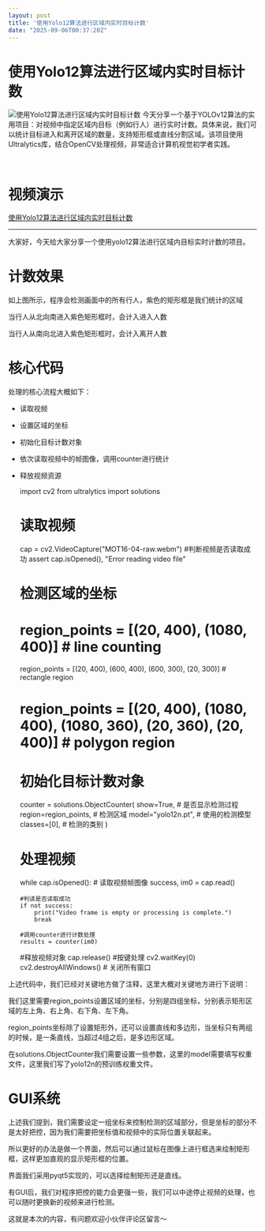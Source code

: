 ```yaml
---
layout: post
title: '使用Yolo12算法进行区域内实时目标计数'
date: "2025-09-06T00:37:20Z"
---
```

使用Yolo12算法进行区域内实时目标计数
=====================

![使用Yolo12算法进行区域内实时目标计数](https://img2024.cnblogs.com/blog/3687401/202509/3687401-20250905190518627-474490299.png) 今天分享一个基于YOLOv12算法的实用项目：对视频中指定区域内目标（例如行人）进行实时计数。具体来说，我们可以统计目标进入和离开区域的数量，支持矩形框或直线分割区域。该项目使用Ultralytics库，结合OpenCV处理视频，非常适合计算机视觉初学者实践。

​

视频演示
====

[使用Yolo12算法进行区域内实时目标计数](https://www.bilibili.com/video/BV1D6abzhEKf)

* * *

大家好，今天给大家分享一个使用yolo12算法进行区域内目标实时计数的项目。

计数效果
====

如上图所示，程序会检测画面中的所有行人，紫色的矩形框是我们统计的区域

当行人从北向南进入紫色矩形框时，会计入进入人数

当行人从南向北进入紫色矩形框时，会计入离开人数

核心代码
====

处理的核心流程大概如下：

*   读取视频
*   设置区域的坐标
*   初始化目标计数对象
*   依次读取视频中的帧图像，调用counter进行统计
*   释放视频资源

    import cv2
    from ultralytics import solutions
    
    # 读取视频
    cap = cv2.VideoCapture("MOT16-04-raw.webm")
    #判断视频是否读取成功
    assert cap.isOpened(), "Error reading video file"
    
    # 检测区域的坐标
    # region_points = [(20, 400), (1080, 400)]                                      # line counting
    region_points = [(20, 400), (600, 400), (600, 300), (20, 300)]  # rectangle region
    # region_points = [(20, 400), (1080, 400), (1080, 360), (20, 360), (20, 400)]   # polygon region
    
    
    # 初始化目标计数对象
    counter = solutions.ObjectCounter(
        show=True,  # 是否显示检测过程
        region=region_points,  # 检测区域
        model="yolo12n.pt",  # 使用的检测模型
        classes=[0],  # 检测的类别
    )
    
    # 处理视频
    while cap.isOpened():
        # 读取视频帧图像
        success, im0 = cap.read()
    
        #判读是否读取成功
        if not success:
            print("Video frame is empty or processing is complete.")
            break
    
        #调用counter进行计数处理
        results = counter(im0)
    
    #释放视频对象
    cap.release()
    #按键处理
    cv2.waitKey(0)
    cv2.destroyAllWindows()  # 关闭所有窗口

上述代码中，我们已经对关键地方做了注释，这里大概对关键地方进行下说明：

我们这里需要region\_points设置区域的坐标，分别是四组坐标，分别表示矩形区域的左上角、右上角、右下角、左下角。

region\_points坐标除了设置矩形外，还可以设置直线和多边形，当坐标只有两组的时候，是一条直线，当超过4组之后，是多边形区域。

在solutions.ObjectCounter我们需要设置一些参数，这里的model需要填写权重文件，这里我们写了yolo12n的预训练权重文件。

GUI系统
=====

上述我们提到，我们需要设定一组坐标来控制检测的区域部分，但是坐标的部分不是太好把控，因为我们需要把坐标值和视频中的实际位置关联起来。

所以更好的办法是做一个界面，然后可以通过鼠标在图像上进行框选来绘制矩形框，这样更加直观的显示矩形框的位置。

界面我们采用pyqt5实现的，可以选择绘制矩形还是直线。

有GUI后，我们对程序把控的能力会更强一些，我们可以中途停止视频的处理，也可以随时更换新的视频来进行检测。

这就是本次的内容，有问题欢迎小伙伴评论区留言～

​
